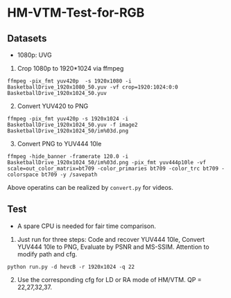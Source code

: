 # HM-VTM-Test-for-RGB

## Datasets
* 1080p: UVG

1. Crop 1080p to 1920*1024 via ffmpeg

```
ffmpeg -pix_fmt yuv420p  -s 1920x1080 -i  BasketballDrive_1920x1080_50.yuv -vf crop=1920:1024:0:0 BasketballDrive_1920x1024_50.yuv
```

2. Convert YUV420 to PNG

```
ffmpeg -pix_fmt yuv420p -s 1920x1024 -i BasketballDrive_1920x1024_50.yuv -f image2 BasketballDrive_1920x1024_50/im%03d.png
```

3. Convert PNG to YUV444 10le

```
ffmpeg -hide_banner -framerate 120.0 -i BasketballDrive_1920x1024_50/im%03d.png -pix_fmt yuv444p10le -vf scale=out_color_matrix=bt709 -color_primaries bt709 -color_trc bt709 -colorspace bt709 -y /savepath
```

Above operatins can be realized by ```convert.py``` for videos.

## Test

* A spare CPU is needed for fair time comparison.
1. Just run for three steps: Code and recover YUV444 10le, Convert YUV444 10le to PNG, Evaluate by PSNR and MS-SSIM. Attention to modify path and cfg.

```
python run.py -d hevcB -r 1920x1024 -q 22
```

2. Use the corresponding cfg for LD or RA mode of HM/VTM. QP = 22,27,32,37.
